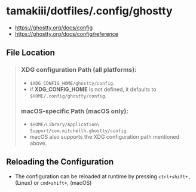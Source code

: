 # tamakiii/dotfiles/.config/ghostty
* https://ghostty.org/docs/config
* https://ghostty.org/docs/config/reference

## File Location

> ### XDG configuration Path (all platforms):
> - `$XDG_CONFIG_HOME/ghostty/config`.
> - if **XDG_CONFIG_HOME** is not defined, it defaults to `$HOME/.config/ghostty/config`.
>
> ### macOS-specific Path (macOS only):
> - `$HOME/Library/Application\ Support/com.mitchellh.ghostty/config`.
> - macOS also supports the XDG configuration path mentioned above.

## Reloading the Configuration
* The configuration can be reloaded at runtime by pressing `ctrl+shift+,` (Linux) or `cmd+shift+`, (macOS)
